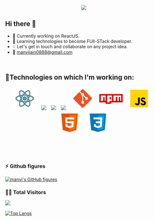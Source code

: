 <p align="center">
  <img src= "https://res.cloudinary.com/practicaldev/image/fetch/s--2bZIjPGC--/c_limit%2Cf_auto%2Cfl_progressive%2Cq_66%2Cw_880/https://dev-to-uploads.s3.amazonaws.com/i/d4tvukbt5mra37cvwklk.gif" width="600px" />
</p>

## Hi there 👋

- 💎 Currently working on ReactJS.
- 🎲 Learning technologies to become FUll-STack developer.
- 💡 Let's get in touch and collaborate on any project idea.
- 💌 <a href="mailto:manvijain0888@gmail.com">manvijain0888@gmail.com</a>
<br/>


## 🎈Technologies on which I'm working on:

<p align="center">
<code><img height="75" src="https://github.com/chandan-reddy-k/chandan-reddy-k/blob/master/assets/react.png"></code> &nbsp;&nbsp;
  <code><img height="75" src="https://www.pngmart.com/files/7/Python-PNG-File.png"></code> &nbsp;&nbsp;
  <code><img height="75" src="https://cdn.freebiesupply.com/logos/thumbs/2x/mongodb-logo.png"></code> &nbsp;&nbsp;
   <code><img height="75" src="https://www.pngfind.com/pngs/m/452-4521456_scss-logo-hd-png-download.png"></code> &nbsp;&nbsp;
<code><img height="75" src="https://github.com/chandan-reddy-k/chandan-reddy-k/blob/master/assets/git.png"></code> &nbsp;&nbsp;
<code><img height="75" src="https://github.com/chandan-reddy-k/chandan-reddy-k/blob/master/assets/npm.png"></code> &nbsp;&nbsp;
<code><img height="75" src="https://github.com/chandan-reddy-k/chandan-reddy-k/blob/master/assets/js.png"></code> &nbsp;&nbsp;
<code><img height="75" src="https://github.com/chandan-reddy-k/chandan-reddy-k/blob/master/assets/html.png"></code> &nbsp;&nbsp;
<code><img height="75" src="https://github.com/chandan-reddy-k/chandan-reddy-k/blob/master/assets/css.png"></code>
</p>

<br/>

<br/>
<br/>

### ⚡ Github figures

<a href="https://github.com/manvijain08">
  <img align="center" src="https://github-readme-stats.vercel.app/api?username=manvijain08&show_icons=true&theme=tokyonight" alt="manvi's GitHub figures" />
</a>

### 👨‍💻 Total Visitors 

<img src="https://profile-counter.glitch.me/manvijain08/count.svg" /><br>

[![Top Langs](https://github-readme-stats.vercel.app/api/top-langs/?username=manvijain08&layout=compact)](https://github.com/manvijain08)
